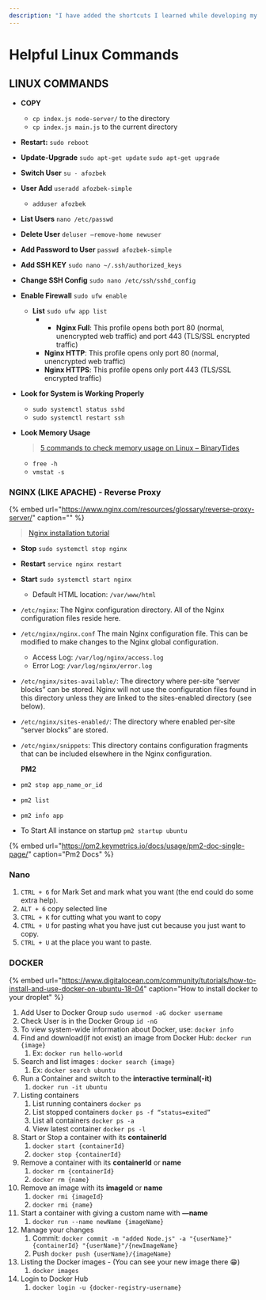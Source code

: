 ```yaml
---
description: "I have added the shortcuts I learned while developing my server side information to this article content. I hope that will be useful \U0001F607"
---
```


# Helpful Linux Commands

## LINUX COMMANDS

* **COPY**
  * `cp index.js node-server/` to the directory
  * `cp index.js main.js` to the current directory
* **Restart:**  `sudo reboot`
* **Update-Upgrade** `sudo apt-get update`  `sudo apt-get upgrade` 
* **Switch User** `su - afozbek`
* **User Add** `useradd afozbek-simple`
  * `adduser afozbek`
* **List Users** `nano /etc/passwd`
* **Delete User** `deluser —remove-home newuser`
* **Add Password to User** `passwd afozbek-simple`
* **Add SSH KEY** `sudo nano ~/.ssh/authorized_keys`
* **Change SSH Config** `sudo nano /etc/ssh/sshd_config`
* **Enable Firewall** `sudo ufw enable`
  * **List** `sudo ufw app list`
    * * **Nginx Full**: This profile opens both port 80 \(normal, unencrypted web traffic\) and port 443 \(TLS/SSL encrypted traffic\)
    * **Nginx HTTP**: This profile opens only port 80 \(normal, unencrypted web traffic\)
    * **Nginx HTTPS**: This profile opens only port 443 \(TLS/SSL encrypted traffic\)
* **Look for System is Working Properly**
  * `sudo systemctl status sshd`
  * `sudo systemctl restart ssh`
* **Look Memory Usage**

  > [5 commands to check memory usage on Linux – BinaryTides](https://www.binarytides.com/linux-command-check-memory-usage/)

  * `free -h`
  * `vmstat -s`

### **NGINX \(LIKE APACHE\) - Reverse Proxy**

{% embed url="https://www.nginx.com/resources/glossary/reverse-proxy-server/" caption="" %}

> [Nginx installation tutorial](https://gist.github.com/bradtraversy/cd90d1ed3c462fe3bddd11bf8953a896)

* **Stop** `sudo systemctl stop nginx`
* **Restart** `service nginx restart`
* **Start** `sudo systemctl start nginx`
  * Default HTML location: `/var/www/html`
* `/etc/nginx`: The Nginx configuration directory. All of the Nginx configuration files reside here.
* `/etc/nginx/nginx.conf` The main Nginx configuration file. This can be modified to make changes to the Nginx global configuration.
  * Access Log: `/var/log/nginx/access.log`
  * Error Log: `/var/log/nginx/error.log`
* `/etc/nginx/sites-available/`: The directory where per-site “server blocks” can be stored. Nginx will not use the configuration files found in this directory unless they are linked to the sites-enabled directory \(see below\). 
* `/etc/nginx/sites-enabled/`: The directory where enabled per-site “server blocks” are stored. 
* `/etc/nginx/snippets`: This directory contains configuration fragments that can be included elsewhere in the Nginx configuration.

  **PM2**

* `pm2 stop app_name_or_id`
* `pm2 list`
* `pm2 info app`
* To Start All instance on startup `pm2 startup ubuntu`

{% embed url="https://pm2.keymetrics.io/docs/usage/pm2-doc-single-page/" caption="Pm2 Docs" %}

### Nano

1. `CTRL + 6` for Mark Set and mark what you want \(the end could do some extra help\).
2. `ALT + 6` copy selected line
3. `CTRL + K` for cutting what you want to copy
4. `CTRL + U` for pasting what you have just cut because you just want to copy.
5. `CTRL + U` at the place you want to paste.

### DOCKER

{% embed url="https://www.digitalocean.com/community/tutorials/how-to-install-and-use-docker-on-ubuntu-18-04" caption="How to install docker to your droplet" %}

1. Add User to Docker Group `sudo usermod -aG docker username`
2. Check User is in the Docker Group `id -nG`
3. To view system-wide information about Docker, use: `docker info`
4. Find and download\(if not exist\) an image from Docker Hub: `docker run {image}`
   1. Ex: `docker run hello-world`
5. Search and list images : `docker search {image}`
   1. Ex: `docker search ubuntu`
6. Run a Container and switch to the **interactive terminal\(-it\)**
   1. `docker run -it ubuntu`
7. Listing containers
   1. List running containers  `docker ps`
   2. List stopped containers `docker ps -f “status=exited”`
   3. List all containers `docker ps -a`
   4. View latest container `docker ps -l`
8. Start or Stop a container with its **containerId**
   1. `docker start {containerId}`
   2. `docker stop {containerId}`
9. Remove a container  with its **containerId** or **name**
   1. `docker rm {containerId}`
   2. `docker rm {name}`
10. Remove an image with its **imageId** or **name**
    1. `docker rmi {imageId}`
    2. `docker rmi {name}`
11. Start a container with giving a custom name with **—name**
    1. `docker run --name newName {imageName}`
12. Manage your changes
    1. Commit: `docker commit -m "added Node.js" -a "{userName}" {containerId} "{userName}"/{newImageName}`
    2. Push `docker push {userName}/{imageName}`
13. Listing the Docker images - \(You can see your new image there 😁\)
    1. `docker images`
14. Login to Docker Hub
    1. `docker login -u {docker-registry-username}`

